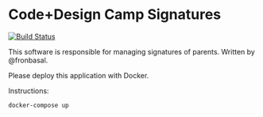 # Code+Design Camp Signatures

[![Build Status](https://travis-ci.org/CodeDesignInitiative/code-sign.svg?branch=master)](https://travis-ci.org/CodeDesignInitiative/code-sign)

This software is responsible for managing signatures of parents.
Written by @fronbasal.

Please deploy this application with Docker.

Instructions:

```
docker-compose up
```

